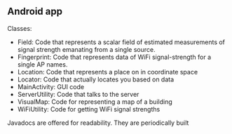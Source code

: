 Android app
-----------

Classes:

- Field: Code that represents a scalar field of estimated measurements of signal strength emanating from a single source.
- Fingerprint: Code that represents data of WiFi signal-strength for a single AP names.
- Location: Code that represents a place on in coordinate space
- Locator: Code that actually locates you based on data
- MainActivity: GUI code
- ServerUtility: Code that talks to the server
- VisualMap: Code for representing a map of a building
- WiFiUtility: Code for getting WiFi signal strengths

Javadocs are offered for readability. They are periodically built

